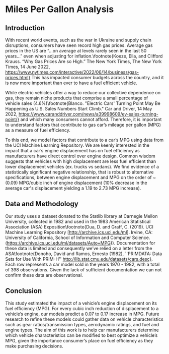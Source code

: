 # Miles Per Gallon Analysis

## Introduction 

With recent world events, such as the war in Ukraine and supply chain disruptions, consumers have seen record high gas prices. Average gas prices in the US are “...on average at levels rarely seen in the last 50 years…” even when adjusting for inflation.\footnote{Koeze, Ella, and Clifford Krauss. “Why Gas Prices Are so High.” The New York Times, The New York Times, 14 June 2022, https://www.nytimes.com/interactive/2022/06/14/business/gas-prices.html} This has impacted consumer budgets across the country, and it is now more important than ever to have a fuel efficient vehicle. 

While electric vehicles offer a way to reduce our collective dependence on gas, they remain niche products that comprise a small percentage of vehicle sales (4.6\%)\footnote{Blanco. "Electric Cars' Turning Point May Be Happening as U.S. Sales Numbers Start Climb." Car and Driver, 14 May 2022, https://www.caranddriver.com/news/a39998609/ev-sales-turning-point/} and which many consumers cannot afford. Therefore, it is important to understand factors that contribute to gas car’s mileage per gallon (MPG) as a measure of fuel efficiency.

To this end, we model factors that contribute to a car’s MPG using data from the UCI Machine Learning Repository. We are keenly interested in the impact that a car’s engine displacement has on fuel efficiency as manufacturers have direct control over engine design. Common wisdom suggests that vehicles with high displacement are less fuel efficient than lower displacement vehicles (ex. trucks vs sedans). We find evidence of a statistically significant negative relationship, that is robust to alternative specifications, between engine displacement and MPG on the order of ~(0.09) MPG/cubic inch of engine displacement (10% decrease in the average car's displacement yielding a 1.19 to 2.73 MPG increase).

## Data and Methodology

Our study uses a dataset donated to the Statlib library at Carnegie Mellon University, collected in 1982 and used in the 1983 American Statistical Association (ASA) Exposition\footnote{Dua, D. and Graff, C. (2019). UCI Machine Learning Repository [http://archive.ics.uci.edu/ml]. Irvine, CA: University of California, School of Information and Computer Science.  (https://archive.ics.uci.edu/ml/datasets/Auto+MPG)}. Documentation for these data is limited and consequently we’ve relied on a letter from the ASA\footnote{Donoho, David and Ramos, Ernesto (1982), ``PRIMDATA: Data Sets for Use With PRIM-H'' http://lib.stat.cmu.edu/datasets/cars.desc}. Each row represents a car model sold in the years 1970 - 1982, with a total of 398 observations. Given the lack of sufficient documentation we can not confirm these data are observational.

## Conclusion

This study estimated the impact of a vehicle’s engine displacement on its fuel efficiency (MPG). For every cubic inch reduction of displacement to a vehicle’s engine, our models predict a 0.07 to 0.17 increase in MPG. Future research to refine these models could gather data on vehicle characteristics such as gear ratios/transmission types, aerodynamic ratings, and fuel and engine types. The aim of this work is to help car manufacturers determine which vehicle characteristics can be modified to best optimize a vehicle’s MPG, given the importance consumer’s place on fuel efficiency as they make purchasing decisions.